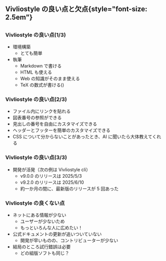 ## Vivliostyle の良い点と欠点{style="font-size: 2.5em"}

##

### Vivliostyle の良い点(1/3)

- 環境構築
  - とても簡単
- 執筆
  - Markdown で書ける
  - HTML も使える
  - Web の知識がそのまま使える
  - TeX の数式が書ける()

### Vivliostyle の良い点(2/3)

- ファイル内にリンクを貼れる
- 図表番号の参照ができる
- 見出しの番号を自由にカスタマイズできる
- ヘッダーとフッターを簡単のカスタマイズできる
- CSS について分からないことがあったとき、AI に聞いたら大体教えてくれる

### Vivliostyle の良い点(3/3)

- 開発が活発（次の例は Vivliostyle cli）
  - v9.0.0 のリリースは 2025/5/3
  - v9.2.0 のリリースは 2025/6/10
  - 約一か月の間に、最新版のリリースが 5 回あった

### Vivliostyle の良くない点

- ネットにある情報が少ない
  - ユーザーが少ないため
  - もっといろんな人に広めたい！
- 公式ドキュメントの更新が追いついていない
  - 開発が早いものの、コントリビューターが少ない
- 結局のところ試行錯誤は必要
  - どの組版ソフトも同じ？